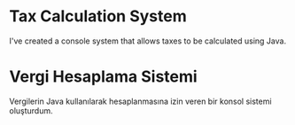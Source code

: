 # Tax Calculation System
I've created a console system that allows taxes to be calculated using Java.

# Vergi Hesaplama Sistemi
Vergilerin Java kullanılarak hesaplanmasına izin veren bir konsol sistemi oluşturdum.
